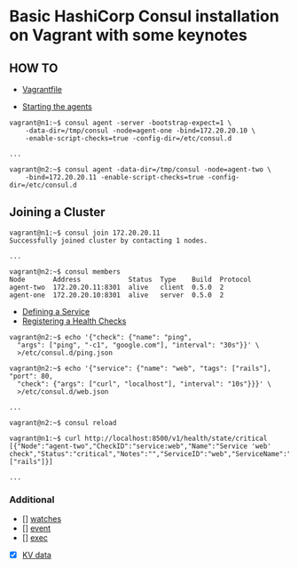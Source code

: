 # Basic HashiCorp Consul installation on Vagrant with some keynotes

## HOW TO

- [Vagrantfile](Vagrantfile)

- [Starting the agents](https://www.consul.io/intro/getting-started/join.html)

```
vagrant@n1:~$ consul agent -server -bootstrap-expect=1 \
    -data-dir=/tmp/consul -node=agent-one -bind=172.20.20.10 \
    -enable-script-checks=true -config-dir=/etc/consul.d

...

vagrant@n2:~$ consul agent -data-dir=/tmp/consul -node=agent-two \
    -bind=172.20.20.11 -enable-script-checks=true -config-dir=/etc/consul.d
```
## Joining a Cluster

```
vagrant@n1:~$ consul join 172.20.20.11
Successfully joined cluster by contacting 1 nodes.

...

vagrant@n2:~$ consul members
Node       Address            Status  Type    Build  Protocol
agent-two  172.20.20.11:8301  alive   client  0.5.0  2
agent-one  172.20.20.10:8301  alive   server  0.5.0  2
```

- [Defining a Service](https://www.consul.io/intro/getting-started/services.html)
- [Registering a Health Checks](https://www.consul.io/intro/getting-started/checks.html)

```
vagrant@n2:~$ echo '{"check": {"name": "ping",
  "args": ["ping", "-c1", "google.com"], "interval": "30s"}}' \
  >/etc/consul.d/ping.json

vagrant@n2:~$ echo '{"service": {"name": "web", "tags": ["rails"], "port": 80,
  "check": {"args": ["curl", "localhost"], "interval": "10s"}}}' \
  >/etc/consul.d/web.json

...

vagrant@n2:~$ consul reload

vagrant@n1:~$ curl http://localhost:8500/v1/health/state/critical
[{"Node":"agent-two","CheckID":"service:web","Name":"Service 'web' check","Status":"critical","Notes":"","ServiceID":"web","ServiceName":"web","ServiceTags":["rails"]}]

...
```

### Additional 

- [] [watches](https://www.consul.io/docs/agent/watches.html)
- [] [event](https://www.consul.io/docs/commands/event.html)
- [] [exec](https://www.consul.io/docs/commands/exec.html)
- [x] [KV data](https://www.consul.io/intro/getting-started/kv.html) 


